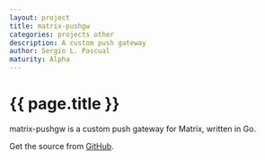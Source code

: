 ```yaml
---
layout: project
title: matrix-pushgw
categories: projects other
description: A custom push gateway
author: Sergio L. Pascual
maturity: Alpha
---
```


# {{ page.title }}
matrix-pushgw is a custom push gateway for Matrix, written in Go.

Get the source from [GitHub](https://github.com/slp/matrix-pushgw).
